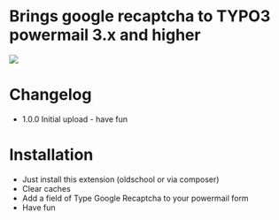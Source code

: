 # Brings google recaptcha to TYPO3 powermail 3.x and higher

<img src="https://box.everhelper.me/attachment/542050/34726531-a4d7-4620-9d70-39b6cb4c519e/262407-Fi3TkpDpR25HHyRV/screen.png" />

# Changelog

- 1.0.0 Initial upload - have fun

# Installation

- Just install this extension (oldschool or via composer)
- Clear caches
- Add a field of Type Google Recaptcha to your powermail form
- Have fun
